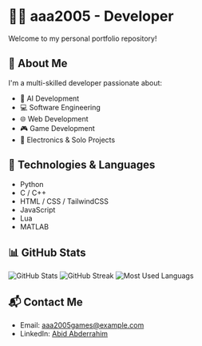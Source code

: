 # 👨‍💻 aaa2005 - Developer 

Welcome to my personal portfolio repository!

## 🚀 About Me
I'm a multi-skilled developer passionate about:
- 🧠 AI Development
- 💻 Software Engineering
- 🌐 Web Development
- 🎮 Game Development
- 🔌 Electronics & Solo Projects

## 🧰 Technologies & Languages
- Python
- C / C++
- HTML / CSS / TailwindCSS
- JavaScript
- Lua
- MATLAB

## 📊 GitHub Stats
![GitHub Stats](https://github-readme-stats.vercel.app/api?username=aaa2005&show_icons=true&theme=radical)
![GitHub Streak](https://github-readme-streak-stats.herokuapp.com?user=aaa2005&hide_border=true)
![Most Used Languags](https://github-readme-stats.vercel.app/api/top-langs/?username=aaa2005&layout=compact&theme=radical)

## 📬 Contact Me
- Email: [aaa2005games@example.com](mailto:aaa2005games@example.com)
- LinkedIn: [Abid Abderrahim](https://linkedin.com/in/abderrahim-abid-bb2273248)


